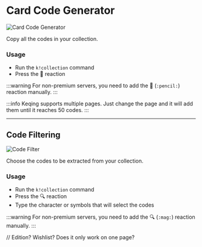 # Card Code Generator

![Card Code Generator](/img/features/codes.png)

Copy all the codes in your collection.

### Usage
- Run the `k!collection` command
- Press the 📝 reaction​​

:::warning
For non-premium servers, you need to add the 📝 (`:pencil:`) reaction manually.
:::

:::info
Keqing supports multiple pages. Just change the page and it will add them until it reaches 50 codes.
:::

---
## Code Filtering

![Code Filter](/img/features/filter.png)

Choose the codes to be extracted from your collection.

### Usage
- Run the `k!collection` command
- Press the 🔍 reaction
- Type the character or symbols that will select the codes​​

:::warning
For non-premium servers, you need to add the 🔍 (`:mag:`) reaction manually.
:::

// Edition? Wishlist? Does it only work on one page?
